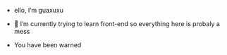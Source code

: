 - ello, I’m guaxuxu
- 🌱 I’m currently trying to learn front-end so everything here is probaly a mess 

- You have been warned
